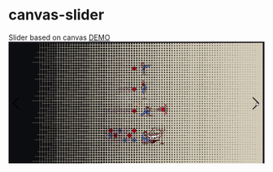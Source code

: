 # canvas-slider
Slider based on canvas
[DEMO](https://borovik96.github.io/canvas-slider/index.html)
![Demo gid](/demo.gif)
